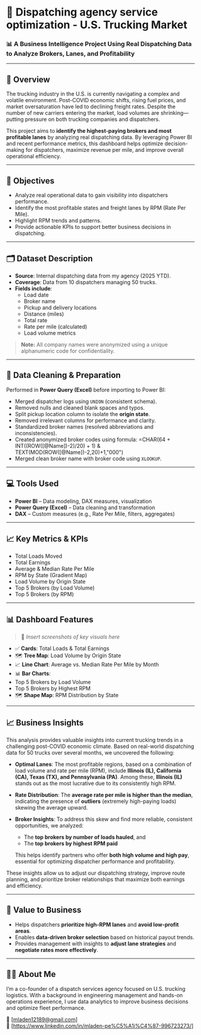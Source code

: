 # 🚚 Dispatching agency service optimization - U.S. Trucking Market

### 📊 A Business Intelligence Project Using Real Dispatching Data to Analyze Brokers, Lanes, and Profitability

---

## 🧭 Overview

The trucking industry in the U.S. is currently navigating a complex and volatile environment. Post-COVID economic shifts, rising fuel prices, and market oversaturation have led to declining freight rates. Despite the number of new carriers entering the market, load volumes are shrinking—putting pressure on both trucking companies and dispatchers.

This project aims to **identify the highest-paying brokers and most profitable lanes** by analyzing real dispatching data. By leveraging Power BI and recent performance metrics, this dashboard helps optimize decision-making for dispatchers, maximize revenue per mile, and improve overall operational efficiency.

---

## 🎯 Objectives

- Analyze real operational data to gain visibility into dispatchers performance.
- Identify the most profitable states and freight lanes by RPM (Rate Per Mile).
- Highlight RPM trends and patterns.
- Provide actionable KPIs to support better business decisions in dispatching.

---

## 🗂️ Dataset Description

- **Source**: Internal dispatching data from my agency (2025 YTD).
- **Coverage**: Data from 10 dispatchers managing 50 trucks.
- **Fields include**:  
  - Load date  
  - Broker name  
  - Pickup and delivery locations  
  - Distance (miles)  
  - Total rate  
  - Rate per mile (calculated)  
  - Load volume metrics  

> **Note:** All company names were anonymized using a unique alphanumeric code for confidentiality.

---

## 🧹 Data Cleaning & Preparation

Performed in **Power Query (Excel)** before importing to Power BI:

- Merged dispatcher logs using `UNION` (consistent schema).
- Removed nulls and cleaned blank spaces and typos.
- Split pickup location column to isolate the **origin state**.
- Removed irrelevant columns for performance and clarity.
- Standardized broker names (resolved abbreviations and inconsistencies).
- Created anonymized broker codes using formula:
	=CHAR(64 + INT((ROW([@Name])-2)/20) + 1) & TEXT(MOD(ROW([@Name])-2,20)+1,"000")
- Merged clean broker name with broker code using `XLOOKUP`.

---

## 💻 Tools Used

- **Power BI** – Data modeling, DAX measures, visualization
- **Power Query (Excel)** – Data cleaning and transformation
- **DAX** – Custom measures (e.g., Rate Per Mile, filters, aggregates)

---

## 📈 Key Metrics & KPIs

- Total Loads Moved
- Total Earnings
- Average & Median Rate Per Mile
- RPM by State (Gradient Map)
- Load Volume by Origin State
- Top 5 Brokers (by Load Volume)
- Top 5 Brokers (by RPM)

---

## 📊 Dashboard Features

> 📸 *Insert screenshots of key visuals here*

- ✅ **Cards**: Total Loads & Total Earnings
- 🗺️ **Tree Map**: Load Volume by Origin State
- 📈 **Line Chart**: Average vs. Median Rate Per Mile by Month
- 📊 **Bar Charts**:
- Top 5 Brokers by Load Volume
- Top 5 Brokers by Highest RPM
- 🗺️ **Shape Map**: RPM Distribution by State

---

## 📈 Business Insights

This analysis provides valuable insights into current trucking trends in a challenging post-COVID economic climate. Based on real-world dispatching data for 50 trucks over several months, we uncovered the following:

- **Optimal Lanes**: The most profitable regions, based on a combination of load volume and rate per mile (RPM), include **Illinois (IL), California (CA), Texas (TX), and Pennsylvania (PA)**. Among these, **Illinois (IL)** stands out as the most lucrative due to its consistently high RPM.
  
- **Rate Distribution**: The **average rate per mile is higher than the median**, indicating the presence of **outliers** (extremely high-paying loads) skewing the average upward.

- **Broker Insights**: To address this skew and find more reliable, consistent opportunities, we analyzed:
  - The **top brokers by number of loads hauled**, and
  - The **top brokers by highest RPM paid**
  
  This helps identify partners who offer **both high volume and high pay**, essential for optimizing dispatcher performance and profitability.

These insights allow us to adjust our dispatching strategy, improve route planning, and prioritize broker relationships that maximize both earnings and efficiency.

---

## 🧠 Value to Business

- Helps dispatchers **prioritize high-RPM lanes** and **avoid low-profit areas**.
- Enables **data-driven broker selection** based on historical payout trends.
- Provides management with insights to **adjust lane strategies** and **negotiate rates more effectively**.

---


## 👨‍💼 About Me

I’m a co-founder of a dispatch services agency focused on U.S. trucking logistics. With a background in engineering management and hands-on operations experience, I use data analytics to improve business decisions and optimize fleet performance.

📧 [mladen12189@gmail.com]  
🔗 [https://www.linkedin.com/in/mladen-pe%C5%A1i%C4%87-996723273/]
